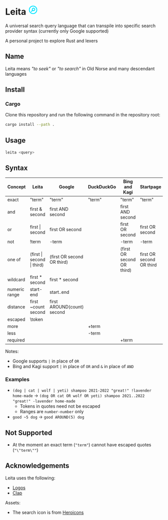 # Leita <img height=32px width=32px src=https://raw.githubusercontent.com/yoav-lavi/leita/main/leita.svg alt="leita">
</svg>

A universal search query language that can transpile into specific search provider syntax (currently only Google supported)

A personal project to explore Rust and lexers

## Name

Leita means _"to seek"_ or _"to search"_ in Old Norse and many descendant languages

## Install

### Cargo

Clone this repository and run the following command in the repository root:

```sh
cargo install --path .
```

## Usage

```sh
leita <query>
```

## Syntax

| **Concept**   | **Leita**                            | **Google**                      |  **DuckDuckGo**  | **Bing** and **Kagi**      | **Startpage**           |
| ------------- | ------------------------------------ | ------------------------------- | ---------------- | -------------------------- | ----------------------- |
| exact         | "term"                               | "term"                          | "term"           | "term"                     | "term"                  |
| and           | first & second                       | first AND second                |                  | first AND second           |                         |   
| or            | first \| second                      | first OR second                 |                  | first OR second            | first OR second         |    
| not           | !term                                | \-term                          |                  | \-term                     | \-term                  |
| one of        | (first \| second \| third)           | (first OR second OR third)      |                  | (first OR second OR third) | first OR second OR third|
| wildcard      | first * second                       | first * second                  |                  |                            |                         |
| numeric range | start-end                            | start..end                      |                  |                            |                         |
| distance      | first ~count second                  | first AROUND(count) second      |                  |                            |                         |
| escaped       | \token                               |                                 |                  |                            |                         |
| more          |                                      |                                 | +term            |                            |                         |
| less          |                                      |                                 | -term            |                            |                         |
| required      |                                      |                                 |                  | +term                      |                         |

Notes: 
- Google supports `|` in place of `OR`
- Bing and Kagi support `|` in place of `OR` and `&` in place of `AND`

### Examples

- `(dog | cat | wolf | yeti) shampoo 2021-2022 "great!" !lavender home-made` → `(dog OR cat OR wolf OR yeti) shampoo 2021..2022 "great!" -lavender home-made`
  - Tokens in quotes need not be escaped
  - Ranges are `number-number` only
- `good ~5 dog` → `good AROUND(5) dog`

## Not Supported

- At the moment an exact term (`"term"`) cannot have escaped quotes (`"\"term\""`)

## Acknowledgements

Leita uses the following:

- [Logos](https://github.com/maciejhirsz/logos)
- [Clap](https://github.com/clap-rs/clap)

Assets:

- The search icon is from [Heroicons](https://heroicons.com)
